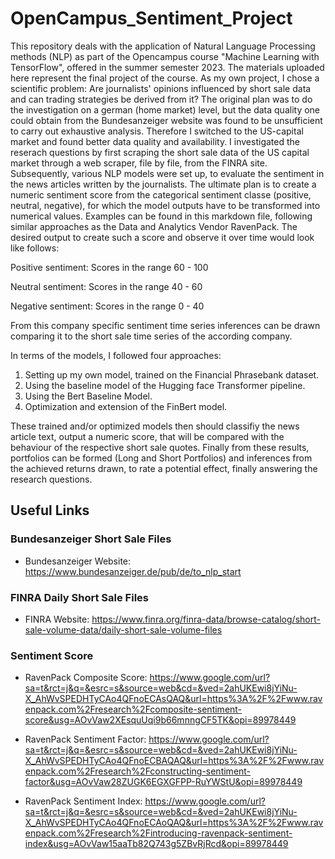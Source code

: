 # OpenCampus_Sentiment_Project

This repository deals with the application of Natural Language Processing methods (NLP) as part of the Opencampus course "Machine Learning with TensorFlow", offered in the summer semester 2023. The materials uploaded here represent the final project of the course. 
As my own project, I chose a scientific problem: Are journalists' opinions influenced by short sale data and can trading strategies be derived from it?
The original plan was to do the investigation on a german (home market) level, but the data quality one could obtain from the Bundesanzeiger website was found to be unsufficient to carry out exhaustive analysis. Therefore I switched to the US-capital market and found better data quality and availability.
I investigated the reserach questions by first scraping the short sale data of the US capital market through a web scraper, file by file, from the FINRA site. 
Subsequently, various NLP models were set up, to evaluate the sentiment in the news articles written by the journalists. The ultimate plan is to create a numeric sentiment score from the categorical sentiment classe (positive, neutral, negative), for which the model outputs have to be transformed into numerical values. 
Examples can be found in this markdown file, following similar approaches as the Data and Analytics Vendor RavenPack.
The desired output to create such a score and observe it over time would look like follows:

Positive sentiment: Scores in the range 60 - 100

Neutral sentiment: Scores in the range 40 - 60

Negative sentiment: Scores in the range 0 - 40

From this company specific sentiment time series inferences can be drawn comparing it to the short sale time series of the according company.

In terms of the models, I followed four approaches:

1) Setting up my own model, trained on the Financial Phrasebank dataset.
2) Using the baseline model of the Hugging face Transformer pipeline.
3) Using the Bert Baseline Model.
4) Optimization and extension of the FinBert model.

These trained and/or optimized models then should classifiy the news article text, output a numeric score, that will be compared with the behaviour of the respective short sale quotes. Finally from these results, portfolios can be formed (Long and Short Portfolios) and inferences from the achieved returns drawn, to rate a potential effect, finally answering the research questions.
## Useful Links
### Bundesanzeiger Short Sale Files
* Bundesanzeiger Website: https://www.bundesanzeiger.de/pub/de/to_nlp_start

### FINRA Daily Short Sale Files
* FINRA Website: https://www.finra.org/finra-data/browse-catalog/short-sale-volume-data/daily-short-sale-volume-files

### Sentiment Score
* RavenPack Composite Score: https://www.google.com/url?sa=t&rct=j&q=&esrc=s&source=web&cd=&ved=2ahUKEwi8jYiNu-X_AhWvSPEDHTyCAo4QFnoECAsQAQ&url=https%3A%2F%2Fwww.ravenpack.com%2Fresearch%2Fcomposite-sentiment-score&usg=AOvVaw2XEsquUqi9b66mnngCF5TK&opi=89978449

* RavenPack Sentiment Factor: https://www.google.com/url?sa=t&rct=j&q=&esrc=s&source=web&cd=&ved=2ahUKEwi8jYiNu-X_AhWvSPEDHTyCAo4QFnoECBAQAQ&url=https%3A%2F%2Fwww.ravenpack.com%2Fresearch%2Fconstructing-sentiment-factor&usg=AOvVaw28ZUGK6EGXGFPP-RuYWStU&opi=89978449

* RavenPack Sentiment Index: https://www.google.com/url?sa=t&rct=j&q=&esrc=s&source=web&cd=&ved=2ahUKEwi8jYiNu-X_AhWvSPEDHTyCAo4QFnoECAoQAQ&url=https%3A%2F%2Fwww.ravenpack.com%2Fresearch%2Fintroducing-ravenpack-sentiment-index&usg=AOvVaw15aaTb82Q743g5ZBvRjRcd&opi=89978449

